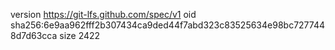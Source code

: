 version https://git-lfs.github.com/spec/v1
oid sha256:6e9aa962fff2b307434ca9ded44f7abd323c83525634e98bc7277448d7d63cca
size 2422
